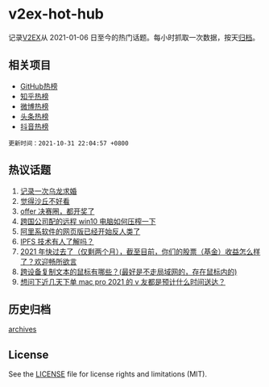 # v2ex-hot-hub

 记录[V2EX](https://www.v2ex.com/)从 2021-01-06 日至今的热门话题。每小时抓取一次数据，按天[归档](archives)。
 
 ## 相关项目

- [GitHub热榜](https://github.com/lonnyzhang423/github-hot-hub)
- [知乎热榜](https://github.com/lonnyzhang423/zhihu-hot-hub)
- [微博热榜](https://github.com/lonnyzhang423/weibo-hot-hub)
- [头条热榜](https://github.com/lonnyzhang423/toutiao-hot-hub)
- [抖音热榜](https://github.com/lonnyzhang423/douyin-hot-hub)


 `更新时间：2021-10-31 22:04:57 +0800`

## 热议话题

1. [记录一次乌龙求婚](https://www.v2ex.com/t/811880)
1. [觉得沙丘不好看](https://www.v2ex.com/t/811829)
1. [offer 决赛圈，都开奖了](https://www.v2ex.com/t/811836)
1. [跨国公司配的远程 win10 电脑如何压榨一下](https://www.v2ex.com/t/811861)
1. [阿里系软件的网页版已经开始反人类了](https://www.v2ex.com/t/811900)
1. [IPFS 技术有人了解吗？](https://www.v2ex.com/t/811843)
1. [2021 年快过去了（仅剩两个月），截至目前，你们的股票（基金）收益怎么样了？欢迎畅所欲言](https://www.v2ex.com/t/811914)
1. [跨设备复制文本的鼠标有哪些？(最好是不走局域网的，存在鼠标内的)](https://www.v2ex.com/t/811853)
1. [想问下近几天下单 mac pro 2021 的 v 友都是预计什么时间送达？](https://www.v2ex.com/t/811812)

## 历史归档

[archives](archives)

## License

See the [LICENSE](LICENSE) file for license rights and limitations (MIT).
